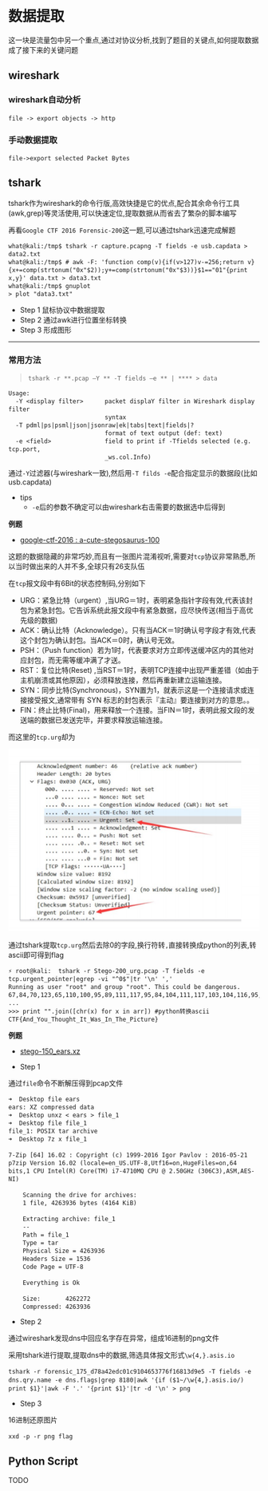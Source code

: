 数据提取
===

这一块是流量包中另一个重点,通过对协议分析,找到了题目的关键点,如何提取数据成了接下来的关键问题

## wireshark

### wireshark自动分析

`file -> export objects -> http`

### 手动数据提取

`file->export selected Packet Bytes`


## tshark

tshark作为wireshark的命令行版,高效快捷是它的优点,配合其余命令行工具(awk,grep)等灵活使用,可以快速定位,提取数据从而省去了繁杂的脚本编写

再看`Google CTF 2016 Forensic-200`这一题,可以通过tshark迅速完成解题

```shll
what@kali:/tmp$ tshark -r capture.pcapng -T fields -e usb.capdata > data2.txt
what@kali:/tmp$ # awk -F: 'function comp(v){if(v>127)v-=256;return v}{x+=comp(strtonum("0x"$2));y+=comp(strtonum("0x"$3))}$1=="01"{print x,y}' data.txt > data3.txt
what@kali:/tmp$ gnuplot
> plot "data3.txt"
```

- Step 1 鼠标协议中数据提取
- Step 2 通过awk进行位置坐标转换
- Step 3 形成图形

---

### 常用方法

> `tshark -r **.pcap –Y ** -T fields –e ** | **** > data`

```
Usage:
  -Y <display filter>      packet displaY filter in Wireshark display filter
                           syntax
  -T pdml|ps|psml|json|jsonraw|ek|tabs|text|fields|?
                           format of text output (def: text)
  -e <field>               field to print if -Tfields selected (e.g. tcp.port,
                           _ws.col.Info)
```

通过`-Y`过滤器(与wireshark一致),然后用`-T filds -e`配合指定显示的数据段(比如usb.capdata)

- tips
    - `-e`后的参数不确定可以由wireshark右击需要的数据选中后得到


**例题**

- [google-ctf-2016 : a-cute-stegosaurus-100](https://github.com/ctfs/write-ups-2016/tree/master/google-ctf-2016/forensics/a-cute-stegosaurus-100)

这题的数据隐藏的非常巧妙,而且有一张图片混淆视听,需要对`tcp`协议非常熟悉,所以当时做出来的人并不多,全球只有26支队伍

在`tcp`报文段中有6Bit的状态控制码,分别如下

- URG：紧急比特（urgent）,当URG＝1时，表明紧急指针字段有效,代表该封包为紧急封包。它告诉系统此报文段中有紧急数据，应尽快传送(相当于高优先级的数据)
- ACK：确认比特（Acknowledge）。只有当ACK＝1时确认号字段才有效,代表这个封包为确认封包。当ACK＝0时，确认号无效。
- PSH：（Push function）若为1时，代表要求对方立即传送缓冲区内的其他对应封包，而无需等缓冲满了才送。
- RST：复位比特(Reset) ,当RST＝1时，表明TCP连接中出现严重差错（如由于主机崩溃或其他原因），必须释放连接，然后再重新建立运输连接。
- SYN：同步比特(Synchronous)，SYN置为1，就表示这是一个连接请求或连接接受报文,通常带有 SYN 标志的封包表示『主动』要连接到对方的意思。。
- FIN：终止比特(Final)，用来释放一个连接。当FIN＝1时，表明此报文段的发送端的数据已发送完毕，并要求释放运输连接。

而这里的`tcp.urg`却为

![urg](figure/urg.png)

通过tshark提取`tcp.urg`然后去除0的字段,换行符转`,`直接转换成python的列表,转ascii即可得到flag

```
⚡ root@kali:  tshark -r Stego-200_urg.pcap -T fields -e  tcp.urgent_pointer|egrep -vi "^0$"|tr '\n' ','
Running as user "root" and group "root". This could be dangerous.
67,84,70,123,65,110,100,95,89,111,117,95,84,104,111,117,103,104,116,95,73,116,95,87,97,115,95,73,110,95,84,104,101,95,80,105,99,116,117,114,101,125,#
...
>>> print "".join([chr(x) for x in arr]) #python转换ascii
CTF{And_You_Thought_It_Was_In_The_Picture}
```


**例题**

- <a href="file\stego-150_ears.xz">stego-150_ears.xz</a>


- Step 1

通过`file`命令不断解压得到pcap文件

```shell
➜  Desktop file ears
ears: XZ compressed data
➜  Desktop unxz < ears > file_1
➜  Desktop file file_1
file_1: POSIX tar archive
➜  Desktop 7z x file_1

7-Zip [64] 16.02 : Copyright (c) 1999-2016 Igor Pavlov : 2016-05-21
p7zip Version 16.02 (locale=en_US.UTF-8,Utf16=on,HugeFiles=on,64 bits,1 CPU Intel(R) Core(TM) i7-4710MQ CPU @ 2.50GHz (306C3),ASM,AES-NI)

    Scanning the drive for archives:
    1 file, 4263936 bytes (4164 KiB)

    Extracting archive: file_1
    --
    Path = file_1
    Type = tar
    Physical Size = 4263936
    Headers Size = 1536
    Code Page = UTF-8

    Everything is Ok

    Size:       4262272
    Compressed: 4263936
```

- Step 2

通过wireshark发现dns中回应名字存在异常，组成16进制的png文件

采用tshark进行提取,提取dns中的数据,筛选具体报文形式`\w{4,}.asis.io`

`tshark -r forensic_175_d78a42edc01c9104653776f16813d9e5 -T fields -e dns.qry.name -e dns.flags|grep 8180|awk '{if ($1~/\w{4,}.asis.io/) print $1}'|awk -F '.' '{print $1}'|tr -d '\n' > png`

- Step 3

16进制还原图片

`xxd -p -r png flag`


## Python Script

TODO

